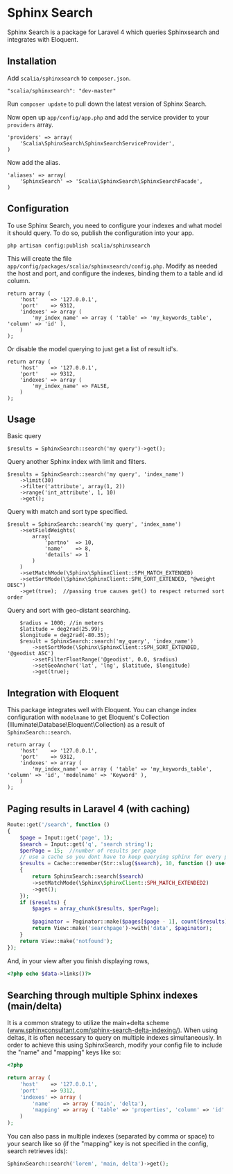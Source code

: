 # Sphinx Search

Sphinx Search is a package for Laravel 4 which queries Sphinxsearch and integrates with Eloquent.


## Installation

Add `scalia/sphinxsearch` to `composer.json`.

    "scalia/sphinxsearch": "dev-master"
    
Run `composer update` to pull down the latest version of Sphinx Search.

Now open up `app/config/app.php` and add the service provider to your `providers` array.

    'providers' => array(
        'Scalia\SphinxSearch\SphinxSearchServiceProvider',
    )

Now add the alias.

    'aliases' => array(
        'SphinxSearch' => 'Scalia\SphinxSearch\SphinxSearchFacade',
    )


## Configuration

To use Sphinx Search, you need to configure your indexes and what model it should query. To do so, publish the configuration into your app.

	php artisan config:publish scalia/sphinxsearch

This will create the file `app/config/packages/scalia/sphinxsearch/config.php`. Modify as needed the host and port, and configure the indexes, binding them to a table and id column.

	return array (
		'host'    => '127.0.0.1',
		'port'    => 9312,
		'indexes' => array (
			'my_index_name' => array ( 'table' => 'my_keywords_table', 'column' => 'id' ),
		)
	);

Or disable the model querying to just get a list of result id's.

	return array (
		'host'    => '127.0.0.1',
		'port'    => 9312,
		'indexes' => array (
			'my_index_name' => FALSE,
		)
	);


## Usage


Basic query

	$results = SphinxSearch::search('my query')->get();


Query another Sphinx index with limit and filters.

	$results = SphinxSearch::search('my query', 'index_name')
		->limit(30)
		->filter('attribute', array(1, 2))
		->range('int_attribute', 1, 10)
		->get();


Query with match and sort type specified.

	$result = SphinxSearch::search('my query', 'index_name')
		->setFieldWeights(
			array(
				'partno'  => 10,
				'name'    => 8,
				'details' => 1
			)
		)
		->setMatchMode(\Sphinx\SphinxClient::SPH_MATCH_EXTENDED)
		->setSortMode(\Sphinx\SphinxClient::SPH_SORT_EXTENDED, "@weight DESC")
		->get(true);  //passing true causes get() to respect returned sort order

Query and sort with geo-distant searching.

```
    $radius = 1000; //in meters
    $latitude = deg2rad(25.99);
    $longitude = deg2rad(-80.35);
    $result = SphinxSearch::search('my_query', 'index_name')
        ->setSortMode(\Sphinx\SphinxClient::SPH_SORT_EXTENDED, '@geodist ASC')
        ->setFilterFloatRange('@geodist', 0.0, $radius)
        ->setGeoAnchor('lat', 'lng', $latitude, $longitude)
        ->get(true);
```
## Integration with Eloquent

This package integrates well with Eloquent. You can change index configuration with `modelname` to get Eloquent's Collection (Illuminate\Database\Eloquent\Collection) as a result of `SphinxSearch::search`.

	return array (
		'host'    => '127.0.0.1',
		'port'    => 9312,
		'indexes' => array (
			'my_index_name' => array ( 'table' => 'my_keywords_table', 'column' => 'id', 'modelname' => 'Keyword' ),
		)
	);


## Paging results in Laravel 4 (with caching)

```php
Route::get('/search', function ()
{
    $page = Input::get('page', 1);
    $search = Input::get('q', 'search string');    
    $perPage = 15;  //number of results per page
    // use a cache so you dont have to keep querying sphinx for every page!
    $results = Cache::remember(Str::slug($search), 10, function () use($search)
    {
        return SphinxSearch::search($search)
        ->setMatchMode(\Sphinx\SphinxClient::SPH_MATCH_EXTENDED2)        
        ->get();
    });
    if ($results) {
        $pages = array_chunk($results, $perPage);
        
        $paginator = Paginator::make($pages[$page - 1], count($results), $perPage);
        return View::make('searchpage')->with('data', $paginator);
    }
    return View::make('notfound');
});
```
And, in your view after you finish displaying rows,
```php
<?php echo $data->links()?>
```

## Searching through multiple Sphinx indexes (main/delta)

It is a common strategy to utilize the main+delta scheme (www.sphinxconsultant.com/sphinx-search-delta-indexing/). When using deltas, it is often necessary to query on multiple indexes simultaneously. In order to achieve this using SphinxSearch, modify your config file to include the "name" and "mapping" keys like so:

```php
<?php

return array (
	'host'    => '127.0.0.1',
	'port'    => 9312,    
	'indexes' => array (
	    'name'    => array ('main', 'delta'),
	    'mapping' => array ( 'table' => 'properties', 'column' => 'id' ),	    
	)
);
```

You can also pass in multiple indexes (separated by comma or space) to your search like so (if the "mapping" key is not specified in the config, search retrieves ids):

```php
SphinxSearch::search('lorem', 'main, delta')->get();
```

